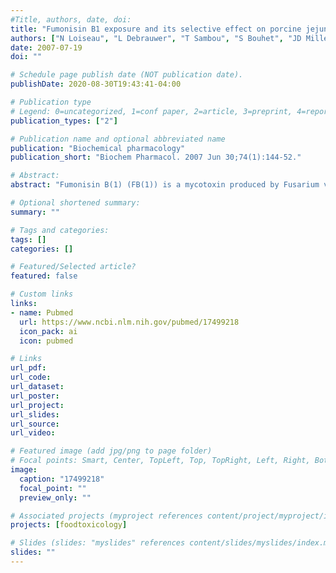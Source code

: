 ```yaml
---
#Title, authors, date, doi:
title: "Fumonisin B1 exposure and its selective effect on porcine jejunal segment: sphingolipids, glycolipids and trans-epithelial passage disturbance."
authors: ["N Loiseau", "L Debrauwer", "T Sambou", "S Bouhet", "JD Miller", "PG Martin", "JL Viadere", "P Pinton", "O Puel", "T Pineau", "J Tulliez", "P Galtier", "IP Oswald"]
date: 2007-07-19
doi: ""

# Schedule page publish date (NOT publication date).
publishDate: 2020-08-30T19:43:41-04:00

# Publication type
# Legend: 0=uncategorized, 1=conf paper, 2=article, 3=preprint, 4=report, 5=book, 6=book chapter, 7=thesis, 8=patent
publication_types: ["2"]

# Publication name and optional abbreviated name
publication: "Biochemical pharmacology"
publication_short: "Biochem Pharmacol. 2007 Jun 30;74(1):144-52."

# Abstract:
abstract: "Fumonisin B(1) (FB(1)) is a mycotoxin produced by Fusarium verticillioides, the cause of Fusarium kernel rot in maize. FB(1) is toxic in domestic and laboratory animals, including pigs. This study investigated the effects of a seven-days-exposure of 1.5mg/kg b.w. FB(1) on the porcine intestinal epithelium. Statistically significant increases in the ratio of sphinganine to sphingosine, as well as alterations of the glycolipid distribution were observed in the jejunum. Using a porcine intestinal epithelial cell line (IPEC-1) derived from jejunum and ileum, we tested the effect of FB(1)in vitro in a time- and dose-dependent fashion. A significant increase in sphinganine concentration was observed after 2 days of FB(1) exposure at concentrations >100 microM, or from 6 days of FB(1) exposure at concentration >20 microM. We were also able to show that FB(1) exposure at 200 microM during 16 days increased the intestinal trans-epithelial flux of FB(1). These data indicate that, in pigs, this mycotoxin acts selectively on jejunum cells as follows: (i) FB(1) affects sphingolipid metabolism, as demonstrated by an increase of the amount of free sphingoid bases in a time- and dose-dependent manner, (ii) a depletion of the glycolipids in plasma membranes is observed, and (iii) an increase occurs in the trans-epithelial flux."

# Optional shortened summary:
summary: ""

# Tags and categories:
tags: []
categories: []

# Featured/Selected article?
featured: false

# Custom links
links:
- name: Pubmed
  url: https://www.ncbi.nlm.nih.gov/pubmed/17499218
  icon_pack: ai
  icon: pubmed

# Links
url_pdf:
url_code:
url_dataset:
url_poster:
url_project:
url_slides:
url_source:
url_video:

# Featured image (add jpg/png to page folder)
# Focal points: Smart, Center, TopLeft, Top, TopRight, Left, Right, BottomLeft, Bottom, BottomRight
image: 
  caption: "17499218"
  focal_point: ""
  preview_only: ""

# Associated projects (myproject references content/project/myproject/index.md)
projects: [foodtoxicology]

# Slides (slides: "myslides" references content/slides/myslides/index.md)
slides: ""
---
```

